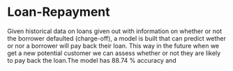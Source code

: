 # Loan-Repayment
 Given historical data on loans given out with information on whether or not the borrower defaulted (charge-off), a model is built that can predict wether or nor a borrower will pay back their loan. This way in the future when we get a new potential customer we can assess whether or not they are likely to pay back the loan.The model has 88.74 % accuracy and 
